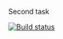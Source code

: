 Second task

[![Build status](https://ci.appveyor.com/api/projects/status/tilqwfwuc54htwrs?svg=true)](https://ci.appveyor.com/project/VasilevDenis/methods)
